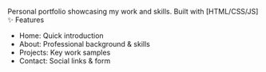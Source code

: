 Personal portfolio showcasing my work and skills. Built with [HTML/CSS/JS]
✨ Features
- Home: Quick introduction
- About: Professional background & skills
- Projects: Key work samples
- Contact: Social links & form
